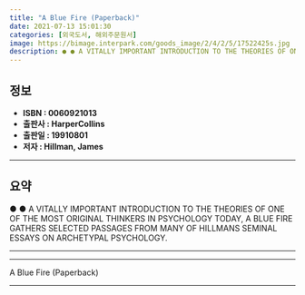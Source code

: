 ```yaml
---
title: "A Blue Fire (Paperback)"
date: 2021-07-13 15:01:30
categories: [외국도서, 해외주문원서]
image: https://bimage.interpark.com/goods_image/2/4/2/5/17522425s.jpg
description: ● ● A VITALLY IMPORTANT INTRODUCTION TO THE THEORIES OF ONE OF THE MOST ORIGINAL THINKERS IN PSYCHOLOGY TODAY, A BLUE FIRE GATHERS SELECTED PASSAGES FROM MANY
---
```


## **정보**

- **ISBN : 0060921013**
- **출판사 : HarperCollins**
- **출판일 : 19910801**
- **저자 : Hillman, James**

------



## **요약**

●  ●  A VITALLY IMPORTANT INTRODUCTION TO THE THEORIES OF ONE OF THE MOST ORIGINAL THINKERS IN PSYCHOLOGY TODAY, A BLUE FIRE GATHERS SELECTED PASSAGES FROM MANY OF HILLMANS SEMINAL ESSAYS ON ARCHETYPAL PSYCHOLOGY.

------



------


A Blue Fire (Paperback) 

------


